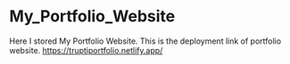 # My_Portfolio_Website
Here I stored My Portfolio Website.
This is the deployment link of portfolio website.
https://truptiportfolio.netlify.app/
